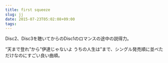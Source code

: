 ```yaml
---
title: first squeeze
slug: jj
date: 2015-07-23T05:02:08+09:00
tags:
---
```

Disc2、Disc3を聴いてからのDisc1のロマンスの途中の説得力。

“天まで登れ”から”伊達じゃないよ うちの人生は”まで、シングル発売順に並べただけなのにすごい良い曲順。
